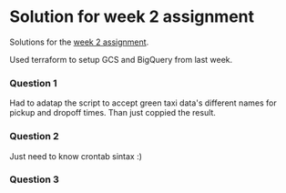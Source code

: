 # Solution for week 2 assignment 

Solutions for the [week 2 assignment](https://github.com/DataTalksClub/data-engineering-zoomcamp/blob/main/cohorts/2023/week_2_workflow_orchestration/homework.md). 

Used terraform to setup GCS and BigQuery from last week. 

### Question 1 

Had to adatap the script to accept green taxi data's different names for pickup and dropoff times. Than just coppied the result.

### Question 2

Just need to know crontab sintax :) 

### Question 3
